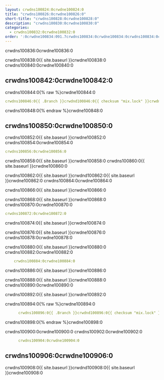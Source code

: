 ```yaml
---
layout: crwdns100824:0crwdne100824:0
title: "crwdns100826:0crwdne100826:0"
short-title: "crwdns100828:0crwdne100828:0"
description: "crwdns100830:0crwdne100830:0"
categories:
  - crwdns100832:0crwdne100832:0
order: ':0crwdne100834:091.7crwdns100834:0crwdne100834:0crwdns100834:0crwdne100834:03866crwdns100834:0crwdne100834:0crwdns100834:0crwdne100834:0'
---
```

crwdns100836:0crwdne100836:0

crwdns100838:0{{ site.baseurl }}crwdne100838:0 crwdns100840:0crwdne100840:0

## crwdns100842:0crwdne100842:0

crwdns100844:0{% raw %}crwdne100844:0

```yaml
crwdns100846:0{{ .Branch }}crwdnd100846:0{{ checksum "mix.lock" }}crwdnd100846:0{{ .Branch }}crwdnd100846:0{{ .Branch }}crwdnd100846:0{{ .Branch }}crwdnd100846:0{{ checksum "mix.lock" }}crwdnd100846:0{{ .Branch }}crwdnd100846:0{{ .Branch }}crwdne100846:0
```

crwdns100848:0{% endraw %}crwdne100848:0

## crwdns100850:0crwdne100850:0

crwdns100852:0{{ site.baseurl }}crwdne100852:0 crwdns100854:0crwdne100854:0

```yaml
crwdns100856:0crwdne100856:0
```

crwdns100858:0{{ site.baseurl }}crwdne100858:0 crwdns100860:0{{ site.baseurl }}crwdne100860:0

crwdns100862:0{{ site.baseurl }}crwdnd100862:0{{ site.baseurl }}crwdne100862:0 crwdns100864:0crwdne100864:0

crwdns100866:0{{ site.baseurl }}crwdne100866:0

crwdns100868:0{{ site.baseurl }}crwdne100868:0 crwdns100870:0crwdne100870:0

```yaml
crwdns100872:0crwdne100872:0 
```

crwdns100874:0{{ site.baseurl }}crwdne100874:0

crwdns100876:0{{ site.baseurl }}crwdne100876:0 crwdns100878:0crwdne100878:0

crwdns100880:0{{ site.baseurl }}crwdne100880:0 crwdns100882:0crwdne100882:0

```yaml
    crwdns100884:0crwdne100884:0
```

crwdns100886:0{{ site.baseurl }}crwdne100886:0

crwdns100888:0{{ site.baseurl }}crwdne100888:0 crwdns100890:0crwdne100890:0

crwdns100892:0{{ site.baseurl }}crwdne100892:0

crwdns100894:0{% raw %}crwdne100894:0

```yaml
      crwdns100896:0{{ .Branch }}crwdnd100896:0{{ checksum "mix.lock" }}crwdnd100896:0{{ .Branch }}crwdnd100896:0{{ .Branch }}crwdnd100896:0{{ .Branch }}crwdnd100896:0{{ checksum "mix.lock" }}crwdnd100896:0{{ .Branch }}crwdnd100896:0{{ .Branch }}crwdne100896:0
```

crwdns100898:0{% endraw %}crwdne100898:0

crwdns100900:0crwdne100900:0 crwdns100902:0crwdne100902:0

```yaml
      crwdns100904:0crwdne100904:0
```

## crwdns100906:0crwdne100906:0

crwdns100908:0{{ site.baseurl }}crwdnd100908:0{{ site.baseurl }}crwdne100908:0